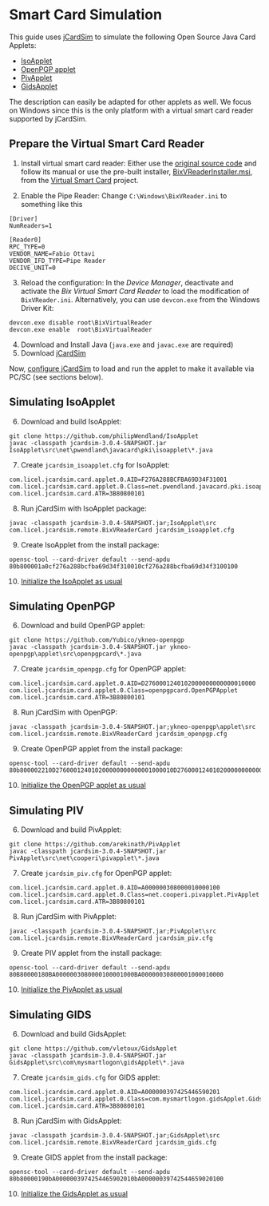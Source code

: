 # Smart Card Simulation

This guide uses [jCardSim](https://jcardsim.org/) to simulate the following Open Source Java Card Applets:

- [IsoApplet](https://github.com/philipWendland/IsoApplet)
- [OpenPGP applet](https://github.com/Yubico/ykneo-openpgp)
- [PivApplet](https://github.com/arekinath/PivApplet)
- [GidsApplet](https://github.com/vletoux/GidsApplet)

The description can easily be adapted for other applets as well. We focus on Windows since this is the only platform with a virtual smart card reader supported by jCardSim.

## Prepare the Virtual Smart Card Reader

1. Install virtual smart card reader: Either use the [original source code](http://www.codeproject.com/Articles/134010/An-UMDF-Driver-for-a-Virtual-Smart-Card-Reader) and follow its manual or use the pre-built installer, [BixVReaderInstaller.msi](https://github.com/frankmorgner/vsmartcard/releases/tag/virtualsmartcard-0.7), from the [Virtual Smart Card](https://frankmorgner.github.io/vsmartcard/virtualsmartcard/README.html) project.

2. Enable the Pipe Reader: Change `C:\Windows\BixVReader.ini` to something like this

```
[Driver]
NumReaders=1

[Reader0]
RPC_TYPE=0
VENDOR_NAME=Fabio Ottavi
VENDOR_IFD_TYPE=Pipe Reader
DECIVE_UNIT=0
```

3. Reload the configuration: In the *Device Manager*, deactivate and activate the *Bix Virtual Smart Card Reader* to load the modification of `BixVReader.ini`. Alternatively, you can use `devcon.exe` from the Windows Driver Kit:

```
devcon.exe disable root\BixVirtualReader
devcon.exe enable  root\BixVirtualReader
```

4. Download and Install Java (`java.exe` and `javac.exe` are required)
5. Download [jCardSim](https://github.com/licel/jcardsim/raw/master/jcardsim-3.0.4-SNAPSHOT.jar)

Now, [configure jCardSim](https://jcardsim.org/blogs/work-jcardsim-through-pcsc-virtual-reader) to load and run the applet to make it available via PC/SC (see sections below).



## Simulating IsoApplet

6. Download and build IsoApplet:

```
git clone https://github.com/philipWendland/IsoApplet
javac -classpath jcardsim-3.0.4-SNAPSHOT.jar IsoApplet\src\net\pwendland\javacard\pki\isoapplet\*.java
```

7. Create `jcardsim_isoapplet.cfg` for IsoApplet:

```
com.licel.jcardsim.card.applet.0.AID=F276A288BCFBA69D34F31001
com.licel.jcardsim.card.applet.0.Class=net.pwendland.javacard.pki.isoapplet.IsoApplet
com.licel.jcardsim.card.ATR=3B80800101
```

8. Run jCardSim with IsoApplet package:

```
javac -classpath jcardsim-3.0.4-SNAPSHOT.jar;IsoApplet\src com.licel.jcardsim.remote.BixVReaderCard jcardsim_isoapplet.cfg
```

9. Create IsoApplet from the install package:

```
opensc-tool --card-driver default --send-apdu 80b800001a0cf276a288bcfba69d34f310010cf276a288bcfba69d34f3100100
```

10. [Initialize the IsoApplet as usual](https://github.com/philipWendland/IsoApplet/wiki/Initialization)



## Simulating OpenPGP

6. Download and build OpenPGP applet:

```
git clone https://github.com/Yubico/ykneo-openpgp
javac -classpath jcardsim-3.0.4-SNAPSHOT.jar ykneo-openpgp\applet\src\openpgpcard\*.java
```

7. Create `jcardsim_openpgp.cfg` for OpenPGP applet:

```
com.licel.jcardsim.card.applet.0.AID=D2760001240102000000000000010000
com.licel.jcardsim.card.applet.0.Class=openpgpcard.OpenPGPApplet
com.licel.jcardsim.card.ATR=3B80800101
```

8. Run jCardSim with OpenPGP:

```
javac -classpath jcardsim-3.0.4-SNAPSHOT.jar;ykneo-openpgp\applet\src com.licel.jcardsim.remote.BixVReaderCard jcardsim_openpgp.cfg
```

9. Create OpenPGP applet from the install package:

```
opensc-tool --card-driver default --send-apdu 80b800002210D276000124010200000000000001000010D276000124010200000000000001000000
```

10. [Initialize the OpenPGP applet as usual](https://github.com/OpenSC/OpenSC/wiki/OpenPGP-card#usage)



## Simulating PIV

6. Download and build PivApplet:

```
git clone https://github.com/arekinath/PivApplet
javac -classpath jcardsim-3.0.4-SNAPSHOT.jar PivApplet\src\net\cooperi\pivapplet\*.java
```

7. Create `jcardsim_piv.cfg` for OpenPGP applet:

```
com.licel.jcardsim.card.applet.0.AID=A000000308000010000100
com.licel.jcardsim.card.applet.0.Class=net.cooperi.pivapplet.PivApplet
com.licel.jcardsim.card.ATR=3B80800101
```

8. Run jCardSim with PivApplet:

```
javac -classpath jcardsim-3.0.4-SNAPSHOT.jar;PivApplet\src com.licel.jcardsim.remote.BixVReaderCard jcardsim_piv.cfg
```

9. Create PIV applet from the install package:

```
opensc-tool --card-driver default --send-apdu 80B80000180BA0000003080000100001000BA00000030800001000010000
```

10. [Initialize the PivApplet as usual](https://github.com/arekinath/PivApplet#installing)



## Simulating GIDS

6. Download and build GidsApplet:

```
git clone https://github.com/vletoux/GidsApplet
javac -classpath jcardsim-3.0.4-SNAPSHOT.jar GidsApplet\src\com\mysmartlogon\gidsApplet\*.java
```

7. Create `jcardsim_gids.cfg` for GIDS applet:

```
com.licel.jcardsim.card.applet.0.AID=A000000397425446590201
com.licel.jcardsim.card.applet.0.Class=com.mysmartlogon.gidsApplet.GidsApplet
com.licel.jcardsim.card.ATR=3B80800101
```

8. Run jCardSim with GidsApplet:

```
javac -classpath jcardsim-3.0.4-SNAPSHOT.jar;GidsApplet\src com.licel.jcardsim.remote.BixVReaderCard jcardsim_gids.cfg
```

9. Create GIDS applet from the install package:

```
opensc-tool --card-driver default --send-apdu 80b80000190bA0000003974254465902010bA00000039742544659020100
```

10. [Initialize the GidsApplet as usual](https://www.mysmartlogon.com/generic-identity-device-specification-gids-smart-card/)
